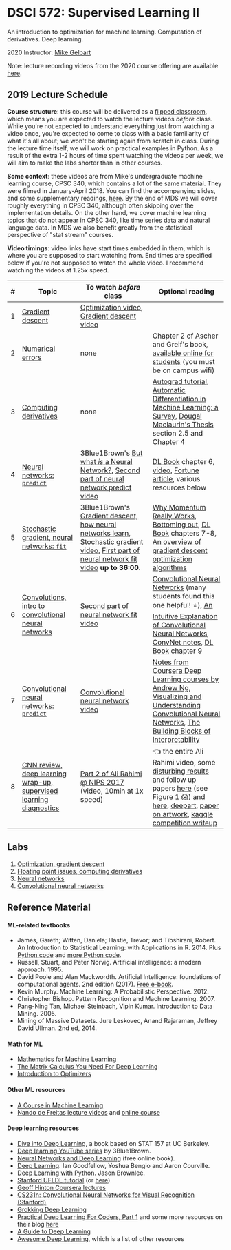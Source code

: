 # DSCI 572: Supervised Learning II

An introduction to optimization for machine learning. Computation of derivatives. Deep learning.

2020 Instructor: [Mike Gelbart](https://mikegelbart.com)

Note: lecture recording videos from the 2020 course offering are available [here](https://www.youtube.com/playlist?list=PLWmXHcz_53Q02OsWy9IduQiSGUSnVGFhm).


## 2019 Lecture Schedule

**Course structure**: this course will be delivered as a [flipped classroom](https://en.wikipedia.org/wiki/Flipped_classroom), which means you are expected to watch the lecture videos _before_ class. While you're not expected to understand everything just from watching a video once, you're expected to come to class with a basic familiarity of what it's all about; we won't be starting again from scratch in class. During the lecture time itself, we will work on practical examples in Python. As a result of the extra 1-2 hours of time spent watching the videos per week, we will aim to make the labs shorter than in other courses.

**Some context**: these videos are from Mike's undergraduate machine learning course, CPSC 340, which contains a lot of the same material. They were filmed in January-April 2018. You can find the accompanying slides, and some supplementary readings, [here](https://ubc-cs.github.io/cpsc340/). By the end of MDS we will cover roughly everything in CPSC 340, although often skipping over the implementation details. On the other hand, we cover machine learning topics that do not appear in CPSC 340, like time series data and natural language data. In MDS we also benefit greatly from the statistical perspective of "stat stream" courses. 

**Video timings**: video links have start times embedded in them, which is where you are supposed to start watching from. End times are specified below if you're not supposed to watch the whole video. I recommend watching the videos at 1.25x speed.

| #   |  Topic  | To watch _before_ class | Optional reading |
|-----|--------|--------------|--------------|
|   1    | [Gradient descent](lectures/lecture1.ipynb) | [Optimization video](https://youtu.be/bzj1L997uT8?t=67), [Gradient descent video](https://youtu.be/ao34xqQvuT4) |  |
|   2   |   [Numerical errors](lectures/lecture2.ipynb)  | none | Chapter 2 of Ascher and Greif's book, [available online for students](http://epubs.siam.org/doi/book/10.1137/9780898719987) (you must be on campus wifi) |
|   3 |   [Computing derivatives](lectures/lecture3.ipynb)  | none | [Autograd tutorial](https://github.com/HIPS/autograd/blob/master/docs/tutorial.md), [Automatic Differentiation in Machine Learning: a Survey](http://jmlr.org/papers/volume18/17-468/17-468.pdf), [Dougal Maclaurin's Thesis](https://dougalmaclaurin.com/phd-thesis.pdf) section 2.5 and Chapter 4  | 
|   4   | [Neural networks: `predict`](lectures/lecture4.ipynb)  | 3Blue1Brown's [But what *is* a Neural Network?](https://www.youtube.com/watch?v=aircAruvnKk&list=PLZHQObOWTQDNU6R1_67000Dx_ZCJB-3pi), [Second part of neural network predict video](https://youtu.be/w60cKkCV_Qk?t=1466) | [DL Book](http://www.deeplearningbook.org/) chapter 6, [video](https://www.youtube.com/watch?v=bHvf7Tagt18), [Fortune article](http://fortune.com/ai-artificial-intelligence-deep-machine-learning/), various resources below |
| 5   | [Stochastic gradient, neural networks: `fit`](lectures/lecture5.ipynb)  | 3Blue1Brown's [Gradient descent, how neural networks learn](https://www.youtube.com/watch?v=IHZwWFHWa-w&index=2&list=PLZHQObOWTQDNU6R1_67000Dx_ZCJB-3pi), [Stochastic gradient video](https://youtu.be/lmqV5Z5HZzc?t=106), [First part of neural network fit video](https://youtu.be/3l9pyhpxGtU?t=124) **up to 36:00**. | [Why Momentum Really Works](https://distill.pub/2017/momentum/), [Bottoming out](http://www.argmin.net/2016/04/18/bottoming-out/), [DL Book](http://www.deeplearningbook.org/) chapters 7-8, [An overview of gradient descent optimization algorithms](http://ruder.io/optimizing-gradient-descent/)
|   6   | [Convolutions, intro to convolutional neural networks](lectures/lecture6.ipynb) | [Second part of neural network fit video](https://youtu.be/3l9pyhpxGtU?t=2188) | [Convolutional Neural Networks](http://cs231n.github.io/convolutional-networks/) (many students found this one helpful! :star:), [An Intuitive Explanation of Convolutional Neural Networks](https://ujjwalkarn.me/2016/08/11/intuitive-explanation-convnets/), [ConvNet notes](http://cs231n.github.io/convolutional-networks/), [DL Book](http://www.deeplearningbook.org/) chapter 9  |
|  7  |  [Convolutional neural networks: `predict`](lectures/lecture7.ipynb) | [Convolutional neural network video](https://youtu.be/qb01ggeiT_g)  | [Notes from Coursera Deep Learning courses by Andrew Ng](https://www.slideshare.net/TessFerrandez/notes-from-coursera-deep-learning-courses-by-andrew-ng), [Visualizing and Understanding Convolutional Neural Networks](https://cs.nyu.edu/~fergus/papers/zeilerECCV2014.pdf), [The Building Blocks of Interpretability](https://distill.pub/2018/building-blocks/) |
| 8 | [CNN review, deep learning wrap-up, supervised learning diagnostics](lectures/lecture8.ipynb) | [Part 2 of Ali Rahimi @ NIPS 2017](https://youtu.be/Qi1Yry33TQE?t=11m) (video, 10min at 1x speed) | :point_left: the entire Ali Rahimi video, some [disturbing results](https://arxiv.org/pdf/1312.6199.pdf) and follow up papers [here](https://arxiv.org/abs/1412.6572) (see Figure 1 :scream:) and [here](https://arxiv.org/abs/1606.04435), [deepart](https://deepart.io/), [paper on artwork](https://arxiv.org/pdf/1508.06576v2.pdf), [kaggle competition writeup](http://jeffreydf.github.io/diabetic-retinopathy-detection/)  |

## Labs

1. [Optimization, gradient descent](labs/lab1/lab1.ipynb)
2. [Floating point issues, computing derivatives](labs/lab2/lab2.ipynb)
3. [Neural networks](labs/lab3/lab3.ipynb)
4. [Convolutional neural networks](labs/lab4/lab4.ipynb)


## Reference Material

#### ML-related textbooks
* James, Gareth; Witten, Daniela; Hastie, Trevor; and Tibshirani, Robert. An Introduction to Statistical Learning: with Applications in R. 2014. Plus [Python code](https://github.com/JWarmenhoven/ISLR-python) and [more Python code](https://github.com/mscaudill/IntroStatLearn).
* Russell, Stuart, and Peter Norvig. Artificial intelligence: a modern approach. 1995.
* David Poole and Alan Mackwordth. Artificial Intelligence: foundations of computational agents. 2nd edition (2017). [Free e-book](http://artint.info/).
* Kevin Murphy. Machine Learning: A Probabilistic Perspective. 2012.
* Christopher Bishop. Pattern Recognition and Machine Learning. 2007.
* Pang-Ning Tan, Michael Steinbach, Vipin Kumar. Introduction to Data Mining. 2005.
* Mining of Massive Datasets. Jure Leskovec, Anand Rajaraman, Jeffrey David Ullman. 2nd ed, 2014.

#### Math for ML

* [Mathematics for Machine Learning](https://mml-book.github.io/)
* [The Matrix Calculus You Need For Deep Learning](http://parrt.cs.usfca.edu/doc/matrix-calculus/index.html)
* [Introduction to Optimizers](https://blog.algorithmia.com/introduction-to-optimizers/)

#### Other ML resources

* [A Course in Machine Learning](http://ciml.info/)
* [Nando de Freitas lecture videos](https://www.youtube.com/watch?v=PlhFWT7vAEw) and [online course](https://www.cs.ox.ac.uk/people/nando.defreitas/machinelearning/)

#### Deep learning resources
* [Dive into Deep Learning](http://d2l.ai/chapter_introduction/index.html), a book based on STAT 157 at UC Berkeley.
* [Deep learning YouTube series](https://www.youtube.com/watch?v=aircAruvnKk) by 3Blue1Brown.
* [Neural Networks and Deep Learning](http://neuralnetworksanddeeplearning.com/) (free online book).
* [Deep Learning](http://www.deeplearningbook.org/). Ian Goodfellow, Yoshua Bengio and Aaron Courville.
* [Deep Learning with Python](https://machinelearningmastery.com/deep-learning-with-python). Jason Brownlee.
* [Stanford UFLDL tutorial](http://deeplearning.stanford.edu/wiki/index.php/UFLDL_Tutorial) (or [here](http://deeplearning.stanford.edu/tutorial/))
* [Geoff Hinton Coursera lectures](https://www.youtube.com/playlist?list=PLoRl3Ht4JOcdU872GhiYWf6jwrk_SNhz9)
* [CS231n: Convolutional Neural Networks for Visual Recognition (Stanford)](http://cs231n.github.io/)
* [Grokking Deep Learning](https://www.manning.com/books/grokking-deep-learning)
* [Practical Deep Learning For Coders, Part 1](http://course.fast.ai/) and some more resources on their blog [here](http://www.fast.ai/2016/12/19/favorite-posts/)
* [A Guide to Deep Learning](http://yerevann.com/a-guide-to-deep-learning/)
* [Awesome Deep Learning](https://github.com/ChristosChristofidis/awesome-deep-learning), which is a list of other resources
